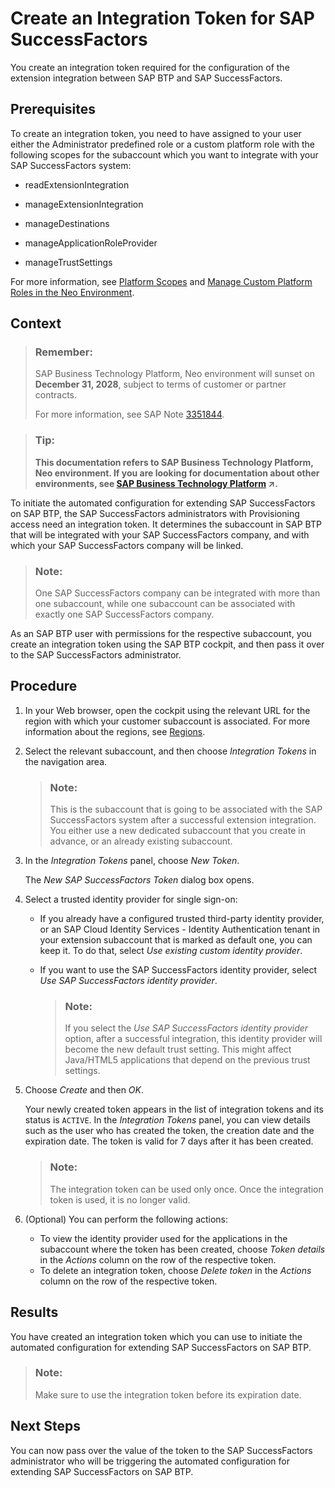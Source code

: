 <!-- loio6ef1e3bea61b4ad8a4ebf06637f43c96 -->

# Create an Integration Token for SAP SuccessFactors

You create an integration token required for the configuration of the extension integration between SAP BTP and SAP SuccessFactors.



## Prerequisites

To create an integration token, you need to have assigned to your user either the Administrator predefined role or a custom platform role with the following scopes for the subaccount which you want to integrate with your SAP SuccessFactors system:

-   readExtensionIntegration

-   manageExtensionIntegration

-   manageDestinations

-   manageApplicationRoleProvider

-   manageTrustSettings


For more information, see [Platform Scopes](https://help.sap.com/viewer/65de2977205c403bbc107264b8eccf4b/Cloud/en-US/f2260746ed8e446fafdeaaa8ab43e307.html) and [Manage Custom Platform Roles in the Neo Environment](https://help.sap.com/viewer/65de2977205c403bbc107264b8eccf4b/Cloud/en-US/ede5f721e78e4d678c87c8a200c564ca.html).



## Context

> ### Remember:  
> SAP Business Technology Platform, Neo environment will sunset on **December 31, 2028**, subject to terms of customer or partner contracts.
> 
> For more information, see SAP Note [3351844](https://launchpad.support.sap.com/#/notes/3351844).

> ### Tip:  
> **This documentation refers to SAP Business Technology Platform, Neo environment. If you are looking for documentation about other environments, see [SAP Business Technology Platform](https://help.sap.com/viewer/65de2977205c403bbc107264b8eccf4b/Cloud/en-US/6a2c1ab5a31b4ed9a2ce17a5329e1dd8.html "SAP Business Technology Platform (SAP BTP) is an integrated offering comprised of four technology portfolios: database and data management, application development and integration, analytics, and intelligent technologies. The platform offers users the ability to turn data into business value, compose end-to-end business processes, and build and extend SAP applications quickly.") :arrow_upper_right:.**

To initiate the automated configuration for extending SAP SuccessFactors on SAP BTP, the SAP SuccessFactors administrators with Provisioning access need an integration token. It determines the subaccount in SAP BTP that will be integrated with your SAP SuccessFactors company, and with which your SAP SuccessFactors company will be linked.

> ### Note:  
> One SAP SuccessFactors company can be integrated with more than one subaccount, while one subaccount can be associated with exactly one SAP SuccessFactors company.

As an SAP BTP user with permissions for the respective subaccount, you create an integration token using the SAP BTP cockpit, and then pass it over to the SAP SuccessFactors administrator.



## Procedure

1.  In your Web browser, open the cockpit using the relevant URL for the region with which your customer subaccount is associated. For more information about the regions, see [Regions](https://help.sap.com/viewer/65de2977205c403bbc107264b8eccf4b/Cloud/en-US/350356d1dc314d3199dca15bd2ab9b0e.html).

2.  Select the relevant subaccount, and then choose *Integration Tokens* in the navigation area.

    > ### Note:  
    > This is the subaccount that is going to be associated with the SAP SuccessFactors system after a successful extension integration. You either use a new dedicated subaccount that you create in advance, or an already existing subaccount.

3.  In the *Integration Tokens* panel, choose *New Token*.

    The *New SAP SuccessFactors Token* dialog box opens.

4.  Select a trusted identity provider for single sign-on:

    -   If you already have a configured trusted third-party identity provider, or an SAP Cloud Identity Services - Identity Authentication tenant in your extension subaccount that is marked as default one, you can keep it. To do that, select *Use existing custom identity provider*.

    -   If you want to use the SAP SuccessFactors identity provider, select *Use SAP SuccessFactors identity provider*.

        > ### Note:  
        > If you select the *Use SAP SuccessFactors identity provider* option, after a successful integration, this identity provider will become the new default trust setting. This might affect Java/HTML5 applications that depend on the previous trust settings.


5.  Choose *Create* and then *OK*.

    Your newly created token appears in the list of integration tokens and its status is `ACTIVE`. In the *Integration Tokens* panel, you can view details such as the user who has created the token, the creation date and the expiration date. The token is valid for 7 days after it has been created.

    > ### Note:  
    > The integration token can be used only once. Once the integration token is used, it is no longer valid.

6.  \(Optional\) You can perform the following actions:

    -   To view the identity provider used for the applications in the subaccount where the token has been created, choose *Token details* in the *Actions* column on the row of the respective token.
    -   To delete an integration token, choose *Delete token* in the *Actions* column on the row of the respective token.




## Results

You have created an integration token which you can use to initiate the automated configuration for extending SAP SuccessFactors on SAP BTP.

> ### Note:  
> Make sure to use the integration token before its expiration date.



## Next Steps

You can now pass over the value of the token to the SAP SuccessFactors administrator who will be triggering the automated configuration for extending SAP SuccessFactors on SAP BTP.

